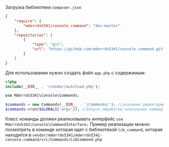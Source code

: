 Загрузка библиотеки `composer.json`

```json
{
    "require": {
        "mderrdx5341/console.command": "dev-master"
    },
	"repositories": [
        {
            "type": "git",
            "url": "https://github.com/mderrdx5341/console.command.git"
        }
    ]
}
```

Для использования нужно создать файл `app.php` с содержимым:


```php
<?php
include(__DIR__ . '/vendor/autoload.php');

use Mderrdx5341\Console\Commands;

$commands = new Commands(__DIR__ . '/Commands/'); //указание директории с классами комманды
$commands->run($GLOBALS['argv']); //Запуск обработки консольных команд
```

Класс команды должен реализовывать интерфейс 
`use Mderrdx5341\Console\CommandInterface;`
Пример реализации можно посмотреть в команде которая идет с библиотекой `lib_command`,
которая находится в `vendor/mderrdx5341/mderrdx5341-console.command/src/Commands/LibCommand.php`
